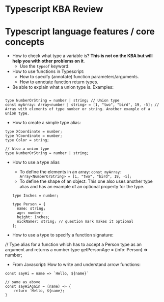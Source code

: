 # Typescript KBA Review 

# Typescript language features / core concepts 

- How to check what type a variable is? **This is not on the KBA but will help you with other problems on it**.
    - Use the `typeof` keyword: 
- How to use functions in Typescript:
  - How to specify (annotate) function parameters/arguments.
  - How to annotate function return types.
- Be able to explain what a union type is. Examples: 
```

type NumberOrString = number | string; // Union type 
const myArray: Array<number | string> = [1, "two", "bird", 19, -5]; // Array with elements of type number or string. Another example of a union type. 
```

- How to create a simple type alias: 
```
type XCoordinate = number;
type YCoordinate = number;
type Color = string;

// Also a union type
type NumberOrString = number | string;
```

- How to use a type alias
    - To define the elements in an array: `const myArray: Array<NumberOrString> = [1, "two", "bird", 19, -5];`
    - To define the shape of an object. This one also uses another type alias and has an example of an optional property for the type.
    ```
    type Inches = number;

    type Person = {
      name: string;
      age: number;
      height: Inches;
      nickName?: string; // question mark makes it optional
    };
    ```

- How to use a type to specify a function signature:

// Type alias for a function which has to accept a Person type as an argument and returns a number
type getPersonAge = (info: Person) => number;

- From Javascript: How to write and understand arrow functions:
```
const sayHi = name => `Hello, ${name}`

// same as above
const sayHiAgain = (name) => {
    return `Hello, ${name};
}
```




























